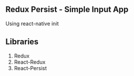 ## Redux Persist - Simple Input App

Using react-native init

## Libraries

1. Redux
2. React-Redux
3. React-Persist
